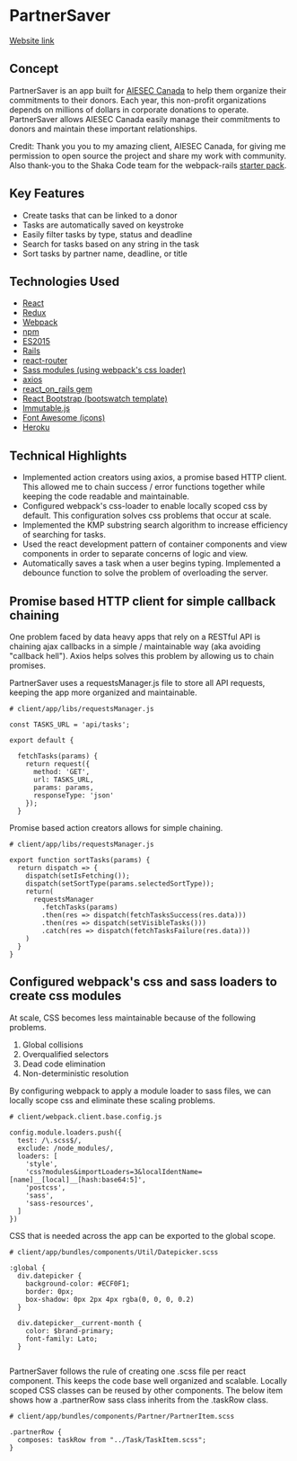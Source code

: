 # PartnerSaver

[Website link][weburl]

[weburl]: http://partnersaver27.herokuapp.com/tasks

## Concept
PartnerSaver is an app built for [AIESEC Canada](http://aiesec.ca/) to help them organize their commitments to their donors. Each year, this non-profit organizations depends on millions of dollars in corporate donations to operate.  PartnerSaver allows AIESEC Canada easily manage their commitments to donors and maintain these important relationships.

Credit: Thank you you to my amazing client, AIESEC Canada, for giving me permission to open source the project and share my work with community.  Also thank-you to the Shaka Code team for the webpack-rails [starter pack](https://github.com/shakacode/react-webpack-rails-tutorial).


## Key Features
- Create tasks that can be linked to a donor
- Tasks are automatically saved on keystroke
- Easily filter tasks by type, status and deadline
- Search for tasks based on any string in the task
- Sort tasks by partner name, deadline, or title


## Technologies Used
- [React](http://facebook.github.io/react/)
- [Redux](https://github.com/reactjs/redux)
- [Webpack](https://github.com/webpack/docs/wiki)
- [npm](https://www.npmjs.com/)
- [ES2015](https://babeljs.io/docs/learn-es2015/)
- [Rails](https://rubygems.org/gems/rails/versions/4.2.6)
- [react-router](https://github.com/reactjs/react-router)
- [Sass modules (using webpack's css loader)](https://github.com/webpack/css-loader)
- [axios](https://github.com/mzabriskie/axios)
- [react_on_rails gem](https://github.com/shakacode/react_on_rails/)
- [React Bootstrap (bootswatch template)](https://react-bootstrap.github.io/)
- [Immutable.js](https://facebook.github.io/immutable-js/)
- [Font Awesome (icons)](https://github.com/FortAwesome/Font-Awesome)
- [Heroku](https://id.heroku.com)


## Technical Highlights
- Implemented action creators using axios, a promise based HTTP client.  This allowed me to chain success / error functions together while keeping the code readable and maintainable.
- Configured webpack's css-loader to enable locally scoped css by default.  This configuration solves css problems that occur at scale.
- Implemented the KMP substring search algorithm to increase efficiency of searching for tasks.
- Used the react development pattern of container components and view components in order to separate concerns of logic and view.
- Automatically saves a task when a user begins typing.  Implemented a debounce function to solve the problem of overloading the server.


## Promise based HTTP client for simple callback chaining
One problem faced by data heavy apps that rely on a RESTful API is chaining ajax callbacks in a simple / maintainable way (aka avoiding "callback hell").  Axios helps solves this problem by allowing us to chain promises.

PartnerSaver uses a requestsManager.js file to store all API requests, keeping the app more organized and maintainable.

```
# client/app/libs/requestsManager.js

const TASKS_URL = 'api/tasks';

export default {

  fetchTasks(params) {
    return request({
      method: 'GET',
      url: TASKS_URL,
      params: params,
      responseType: 'json'
    });
  }

```

Promise based action creators allows for simple chaining.


```
# client/app/libs/requestsManager.js

export function sortTasks(params) {
  return dispatch => {
    dispatch(setIsFetching());
    dispatch(setSortType(params.selectedSortType));
    return(
      requestsManager
        .fetchTasks(params)
        .then(res => dispatch(fetchTasksSuccess(res.data)))
        .then(res => dispatch(setVisibleTasks()))
        .catch(res => dispatch(fetchTasksFailure(res.data)))
    )
  }
}

```


## Configured webpack's css and sass loaders to create css modules
At scale, CSS becomes less maintainable because of the following problems.

1. Global collisions
2. Overqualified selectors
3. Dead code elimination
4. Non-deterministic resolution

By configuring webpack to apply a module loader to sass files, we can locally scope css and eliminate these scaling problems.

```
# client/webpack.client.base.config.js

config.module.loaders.push({
  test: /\.scss$/,
  exclude: /node_modules/,
  loaders: [
    'style',
    'css?modules&importLoaders=3&localIdentName=[name]__[local]__[hash:base64:5]',
    'postcss',
    'sass',
    'sass-resources',
  ]
})

```

CSS that is needed across the app can be exported to the global scope.

```
# client/app/bundles/components/Util/Datepicker.scss

:global {
  div.datepicker {
    background-color: #ECF0F1;
    border: 0px;
    box-shadow: 0px 2px 4px rgba(0, 0, 0, 0.2)
  }

  div.datepicker__current-month {
    color: $brand-primary;
    font-family: Lato;
  }
  
```

PartnerSaver follows the rule of creating one .scss file per react component.  This keeps the code base well organized and scalable.  Locally scoped CSS classes can be reused by other components.  The below item shows how a .partnerRow sass class inherits from the .taskRow class.

```
# client/app/bundles/components/Partner/PartnerItem.scss

.partnerRow {
  composes: taskRow from "../Task/TaskItem.scss";
}
  
```

